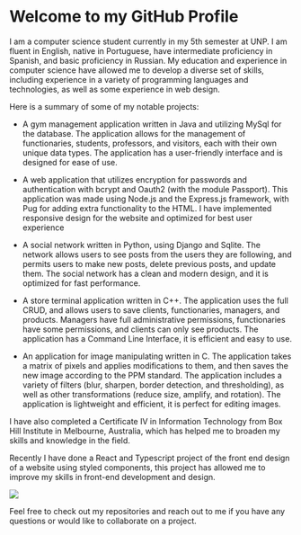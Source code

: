 # Welcome to my GitHub Profile

I am a computer science student currently in my 5th semester at UNP. I am fluent in English, native in Portuguese, have intermediate proficiency in Spanish, and basic proficiency in Russian. My education and experience in computer science have allowed me to develop a diverse set of skills, including experience in a variety of programming languages and technologies, as well as some experience in web design.

Here is a summary of some of my notable projects:

- A gym management application written in Java and utilizing MySql for the database. The application allows for the management of functionaries, students, professors, and visitors, each with their own unique data types. The application has a user-friendly interface and is designed for ease of use.

- A web application that utilizes encryption for passwords and authentication with bcrypt and Oauth2 (with the module Passport). This application was made using Node.js and the Express.js framework, with Pug for adding extra functionality to the HTML. I have implemented responsive design for the website and optimized for best user experience

- A social network written in Python, using Django and Sqlite. The network allows users to see posts from the users they are following, and permits users to make new posts, delete previous posts, and update them. The social network has a clean and modern design, and it is optimized for fast performance.

- A store terminal application written in C++. The application uses the full CRUD, and allows users to save clients, functionaries, managers, and products. Managers have full administrative permissions, functionaries have some permissions, and clients can only see products. The application has a Command Line Interface, it is efficient and easy to use.

- An application for image manipulating written in C. The application takes a matrix of pixels and applies modifications to them, and then saves the new image according to the PPM standard. The application includes a variety of filters (blur, sharpen, border detection, and thresholding), as well as other transformations (reduce size, amplify, and rotation). The application is lightweight and efficient, it is perfect for editing images.

I have also completed a Certificate IV in Information Technology from Box Hill Institute in Melbourne, Australia, which has helped me to broaden my skills and knowledge in the field.

Recently I have done a React and Typescript project of the front end design of a website using styled components, this project has allowed me to improve my skills in front-end development and design.

![](https://cdn.iconscout.com/icon/premium/png-256-thumb/front-end-developer-4830933-4041850.png)

Feel free to check out my repositories and reach out to me if you have any questions or would like to collaborate on a project.